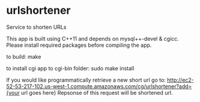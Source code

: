 # urlshortener
Service to shorten URLs

This app is built using C++11 and depends on mysql++-devel & cgicc. Please install required packages before compiling the app. 

to build:
make

to install cgi app to cgi-bin folder:
sudo make install


If you would like programmatically retrieve a new short url go to: http://ec2-52-53-217-102.us-west-1.compute.amazonaws.com/cg/urlshortener?add={your url goes here}
Repsonse of this request will be shortened url.
